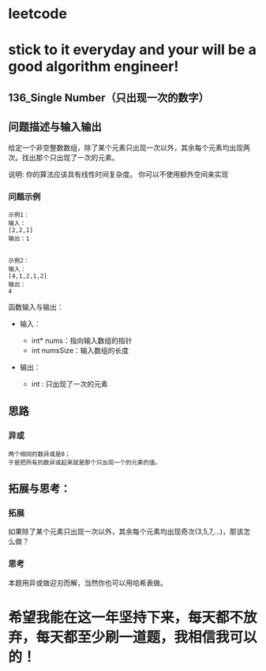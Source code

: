 # leetcode
# stick to it everyday and your will be a good algorithm engineer!
## 136_Single Number（只出现一次的数字）
## 问题描述与输入输出
给定一个非空整数数组，除了某个元素只出现一次以外，其余每个元素均出现两次。找出那个只出现了一次的元素。

说明: 你的算法应该具有线性时间复杂度。 你可以不使用额外空间来实现

### 问题示例

	示例1：
	输入：
	[2,2,1]
	输出：1


	示例2：
	输入：
	[4,1,2,1,2]
	输出：
	4


函数输入与输出：
* 输入：
	* int* nums：指向输入数组的指针
	* int numsSize：输入数组的长度

* 输出：
	* int : 只出现了一次的元素

## 思路			
### 异或

	两个相同的数异或是0；
	于是把所有的数异或起来就是那个只出现一个的元素的值。
				 				 	
## 拓展与思考：
### 拓展
如果除了某个元素只出现一次以外，其余每个元素均出现奇次(3,5,7,...)，那该怎么做？
### 思考
本题用异或做迎刃而解，当然你也可以用哈希表做。
	  
# 希望我能在这一年坚持下来，每天都不放弃，每天都至少刷一道题，我相信我可以的！
